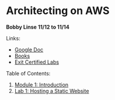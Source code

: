 # Architecting on AWS 
__Bobby Linse__
__11/12 to 11/14__

Links:
* [Google Doc](https://tinyurl.com/AWSArchAssoc)
* [Books](https://evantage.gilmoreglobal.com/#/)
* [Exit Certified Labs](https://exitcertified.qwiklabs.com/)

Table of Contents:
1. [Module 1: Introduction](/Module1)  
2. [Lab 1: Hosting a Static Website](/Lab1)  